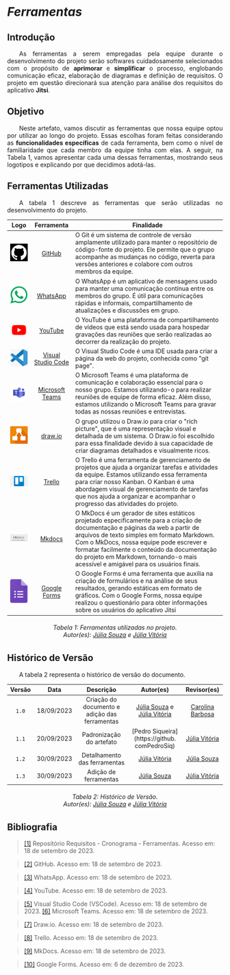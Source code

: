 # ***Ferramentas***

## **Introdução**
<p align="justify">
&emsp;&emsp;As ferramentas a serem empregadas pela equipe durante o desenvolvimento do projeto serão softwares cuidadosamente selecionados com o propósito de <b>aprimorar</b> e <b>simplificar</b> o processo, englobando comunicação eficaz, elaboração de diagramas e definição de requisitos. O projeto em questão direcionará sua atenção para análise dos requisitos do aplicativo <b>Jitsi</b>.
</p>

## **Objetivo**
<p align="justify">
&emsp;&emsp;Neste artefato, vamos discutir as ferramentas que nossa equipe optou por utilizar ao longo do projeto. Essas escolhas foram feitas considerando as <b>funcionalidades específicas</b> de cada ferramenta, bem como o nível de familiaridade que cada membro da equipe tinha com elas. A seguir, na Tabela 1, vamos apresentar cada uma dessas ferramentas, mostrando seus logotipos e explicando por que decidimos adotá-las.
</p>

## **Ferramentas Utilizadas**
<p align="justify">
&emsp;&emsp;A tabela 1 descreve as ferramentas que serão utilizadas no desenvolvimento do projeto.
</p>

|                                                                   Logo                                                                    |                             Ferramenta                              | Finalidade                                                                                        |
|:-----------------------------------------------------------------------------------------------------------------------------------------:|:-------------------------------------------------------------------:|---------------------------------------------------------------------------------------------------|
|   <img src="https://raw.githubusercontent.com/Requisitos-de-Software/2023.2-Jitsi/main/docs/assets/github.png" alt="Github" width=75px>   |                    [GitHub](https://github.com)                     |O Git é um sistema de controle de versão amplamente utilizado para manter o repositório de código-fonte do projeto. Ele permite que o grupo acompanhe as mudanças no código, reverta para versões anteriores e colabore com outros membros da equipe.                     |
| <img src="https://raw.githubusercontent.com/Requisitos-de-Software/2023.2-Jitsi/main/docs/assets/whatsapp.png" alt="Whatsapp" width=75px> |                [WhatsApp](https://www.whatsapp.com/)                | O WhatsApp é um aplicativo de mensagens usado para manter uma comunicação contínua entre os membros do grupo. É útil para comunicações rápidas e informais, compartilhamento de atualizações e discussões em grupo. |
|  <img src="https://raw.githubusercontent.com/Requisitos-de-Software/2023.2-Jitsi/main/docs/assets/youtube.png" alt="YouTube" width=75px>  |                   [YouTube](https://youtube.com)                    | O YouTube é uma plataforma de compartilhamento de vídeos que está sendo usada para hospedar gravações das reuniões que serão realizadas ao decorrer da realização do projeto.                                                  |
|   <img src="https://raw.githubusercontent.com/Requisitos-de-Software/2023.2-Jitsi/main/docs/assets/vscode.png" alt="VScode" width=75px>   |         [Visual Studio Code](https://code.visualstudio.com)         | O Visual Studio Code é uma IDE usada para criar a página da web do projeto, conhecida como "git page".                                                 |
|    <img src="https://raw.githubusercontent.com/Requisitos-de-Software/2023.2-Jitsi/main/docs/assets/teams.png" alt="Teams" width=75px>    | [Microsoft Teams](https://www.microsoft.com/pt-br/microsoft-teams/) | O Microsoft Teams é uma plataforma de comunicação e colaboração essencial para o nosso grupo. Estamos utilizando-o para realizar reuniões de equipe de forma eficaz. Além disso, estamos utilizando o Microsoft Teams para gravar todas as nossas reuniões e entrevistas.         |
|   <img src="https://raw.githubusercontent.com/Requisitos-de-Software/2023.2-Jitsi/main/docs/assets/drawio.png" alt="Drawio" width=75px>   |                 [draw.io](https://www.drawio.com/)                  | O grupo utilizou o Draw.io para criar o "rich picture", que é uma representação visual e detalhada de um sistema. O Draw.io foi escolhido para essa finalidade devido à sua capacidade de criar diagramas detalhados e visualmente ricos.                                                        |
|  <img src="https://raw.githubusercontent.com/Requisitos-de-Software/2023.2-Jitsi/main/docs/assets/trello.png" alt="Trello" width=110px>   |                  [Trello](https://www.trello.com/)                  | O Trello é uma ferramenta de gerenciamento de projetos que ajuda a organizar tarefas e atividades da equipe. Estamos utilizando essa ferramenta para criar nosso Kanban. O Kanban é uma abordagem visual de gerenciamento de tarefas que nos ajuda a organizar e acompanhar o progresso das atividades do projeto.                                                  |
|  <img src="https://raw.githubusercontent.com/Requisitos-de-Software/2023.2-Jitsi/main/docs/assets/mkdocs.png" alt="Mkdocs" width=110px>   |                  [Mkdocs](https://www.mkdocs.org/)                  | O MkDocs é um gerador de sites estáticos projetado especificamente para a criação de documentação e páginas da web a partir de arquivos de texto simples em formato Markdown. Com o MkDocs, nossa equipe pode escrever e formatar facilmente o conteúdo da documentação do projeto em Markdown, tornando-o mais acessível e amigável para os usuários finais.                       |
|  <img src="https://raw.githubusercontent.com/Requisitos-de-Software/2023.2-Jitsi/main/docs/assets/Google_Forms.png" alt="Google Forms" width=50px>   |                  [Google Forms](https://www.google.com/intl/pt-BR/forms/about/)                  | O Google Forms é uma ferramenta que auxilia na criação de formulários e na análise de seus resultados, gerando estáticas em formato de gráficos. Com o Google Forms, nossa equipe realizou o questionário para obter informações sobre os usuários do aplicativo Jitsi                      |

<h6 align = "center"> Tabela 1: Ferramentas utilizadas no projeto.
<br>Autor(es): <a href="https://github.com/JuliaSSouza">Júlia Souza</a> e <a href="https://github.com/Juhvitoria4">Júlia Vitória</a></h6>

## **Histórico de Versão**
<p align="justify">
&emsp;&emsp;A tabela 2 representa o histórico de versão do documento.
</p>

| Versão |    Data    |                   Descrição                   |                                            Autor(es)                                            |                     Revisor(es)                     |
|:------:|:----------:|:---------------------------------------------:|:-----------------------------------------------------------------------------------------------:|:---------------------------------------------------:|
| `1.0`  | 18/09/2023 | Criação do documento e adição das ferramentas | [Júlia Souza](https://github.com/JuliaSSouza) e [Júlia Vitória](https://github.com/Juhvitoria4) | [Carolina Barbosa](https://github.com/CarolinaBarb) |
| `1.1`  | 20/09/2023 | Padronização do artefato   | [Pedro Siqueira](https://github. comPedroSiq)                          |   [Júlia Vitória](https://github.com/Juhvitoria4)|                                                   |
| `1.2`  | 30/09/2023 | Detalhamento das ferramentas | [Júlia Vitória](https://github.com/Juhvitoria4) |[Júlia Souza](https://github.com/JuliaSSouza) |
| `1.3`  | 30/09/2023 | Adição de ferramentas | [Júlia Souza](https://github.com/JuliaSSouza) |[Júlia Vitória](https://github.com/Juhvitoria4) |


<center>
<h6> Tabela 2: Histórico de Versão.
<br> Autor(es): <a href="https://github.com/JuliaSSouza">Júlia Souza</a> e <a href="https://github.com/Juhvitoria4">Júlia Vitória</a></h6>
</center>

## **Bibliografia**

> <a href="https://github.com/Requisitos-de-Software/2023.2-Jitsi">[1]</a> Repositório Requisitos - Cronograma - Ferramentas. Acesso em: 18 de setembro de 2023.

> <a href="https://github.com">[2]</a> GitHub. Acesso em: 18 de setembro de 2023.

> <a href="https://web.whatsapp.com/">[3]</a> WhatsApp. Acesso em: 18 de setembro de 2023.

> <a href="https://www.youtube.com">[4]</a> YouTube. Acesso em: 18 de setembro de 2023.

> <a href="https://code.visualstudio.com/">[5]</a> Visual Studio Code (VSCode). Acesso em: 18 de setembro de 2023.
> <a href="https://teams.microsoft.com/">[6]</a> Microsoft Teams. Acesso em: 18 de setembro de 2023.

> <a href="https://www.draw.io/">[7]</a> Draw.io. Acesso em: 18 de setembro de 2023.

> <a href="https://trello.com">[8]</a> Trello. Acesso em: 18 de setembro de 2023.

> <a href="https://www.mkdocs.org/">[9]</a> MkDocs. Acesso em: 18 de setembro de 2023.

> <a href="https://www.google.com/intl/pt-BR/forms/about/">[10]</a> Google Forms. Acesso em: 6 de dezembro de 2023.
